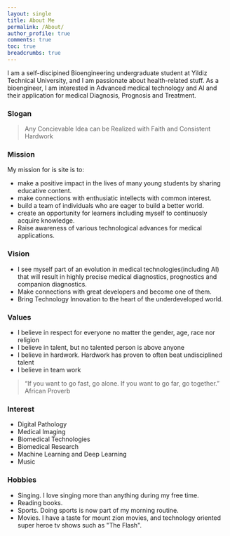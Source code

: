 ```yaml
---
layout: single
title: About Me
permalink: /About/
author_profile: true
comments: true
toc: true
breadcrumbs: true
---
```

I am a self-discipined Bioengineering undergraduate student at Yildiz Technical University, and I am passionate about health-related stuff. As a bioengineer, I am interested in Advanced medical technology and AI and their application for medical Diagnosis, Prognosis and Treatment.  

### Slogan  
> Any Concievable Idea can be Realized with Faith and Consistent Hardwork 
  
### Mission  
My mission for is site is to:  
* make a positive impact in the lives of many young students by sharing educative content.
* make connections with enthusiatic intellects with common interest.
* build a team of individuals who are eager to build a better world.
* create an opportunity for learners including myself to continuosly acquire knowledge.
* Raise awareness of various technological advances for medical applications.  

### Vision  
* I see myself part of an evolution in medical technologies(including AI) that will result in highly precise medical diagnostics, prognostics and companion diagnostics. 
* Make connections with great developers and become one of them.
* Bring Technology Innovation to the heart of the underdeveloped world.  
  
### Values   
* I believe in respect for everyone no matter the gender, age, race nor religion
* I believe in talent, but no talented person is above anyone
* I believe in hardwork. Hardwork has proven to often beat undisciplined talent
* I believe in team work

> “If you want to go fast, go alone. If you want to go far, go together.”  African Proverb

### Interest  
  * Digital Pathology
  * Medical Imaging
  * Biomedical Technologies
  * Biomedical Research
  * Machine Learning and Deep Learning
  * Music
  
### Hobbies  
* Singing. I love singing more than anything during my free time.
* Reading books.
* Sports. Doing sports is now part of my morning routine.
* Movies. I have a taste for mount zion movies, and technology oriented super heroe tv shows such as "The Flash".



